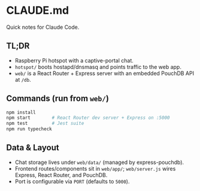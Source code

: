 # CLAUDE.md

Quick notes for Claude Code.

## TL;DR
- Raspberry Pi hotspot with a captive-portal chat.
- `hotspot/` boots hostapd/dnsmasq and points traffic to the web app.
- `web/` is a React Router + Express server with an embedded PouchDB API at `/db`.

## Commands (run from `web/`)
```bash
npm install
npm start        # React Router dev server + Express on :5000
npm test         # Jest suite
npm run typecheck
```

## Data & Layout
- Chat storage lives under `web/data/` (managed by express-pouchdb).
- Frontend routes/components sit in `web/app/`; `web/server.js` wires Express, React Router, and PouchDB.
- Port is configurable via `PORT` (defaults to `5000`).
